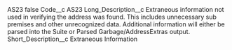 <?xml version="1.0" encoding="UTF-8"?>
<CustomMetadata xmlns="http://soap.sforce.com/2006/04/metadata" xmlns:xsi="http://www.w3.org/2001/XMLSchema-instance" xmlns:xsd="http://www.w3.org/2001/XMLSchema">
    <label>AS23</label>
    <protected>false</protected>
    <values>
        <field>Code__c</field>
        <value xsi:type="xsd:string">AS23</value>
    </values>
    <values>
        <field>Long_Description__c</field>
        <value xsi:type="xsd:string">Extraneous information not used in verifying the address was found. This includes unnecessary sub premises and other unrecognized data. Additional information will either be parsed into the Suite or Parsed Garbage/AddressExtras output.</value>
    </values>
    <values>
        <field>Short_Description__c</field>
        <value xsi:type="xsd:string">Extraneous Information</value>
    </values>
</CustomMetadata>
